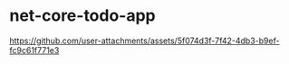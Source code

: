 # net-core-todo-app

https://github.com/user-attachments/assets/5f074d3f-7f42-4db3-b9ef-fc9c61f771e3

